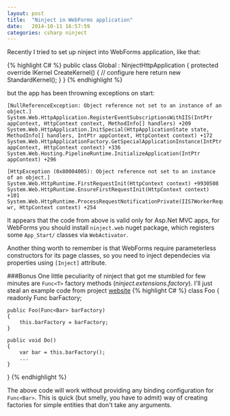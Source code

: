 ```yaml
---
layout: post
title:  "Ninject in WebForms application"
date:   2014-10-11 16:57:59
categories: csharp ninject
---
```


Recently I tried to set up ninject into WebForms application, like that:

{% highlight C# %}
public class Global : NinjectHttpApplication
{
    protected override IKernel CreateKernel()
    {
        // configure here
        return new StandardKernel();
    }
}
{% endhighlight %}

but the app has been throwning exceptions on start:

    [NullReferenceException: Object reference not set to an instance of an object.]
    System.Web.HttpApplication.RegisterEventSubscriptionsWithIIS(IntPtr appContext, HttpContext context, MethodInfo[] handlers) +209
    System.Web.HttpApplication.InitSpecial(HttpApplicationState state, MethodInfo[] handlers, IntPtr appContext, HttpContext context) +172
    System.Web.HttpApplicationFactory.GetSpecialApplicationInstance(IntPtr appContext, HttpContext context) +336
    System.Web.Hosting.PipelineRuntime.InitializeApplication(IntPtr appContext) +296

    [HttpException (0x80004005): Object reference not set to an instance of an object.]
    System.Web.HttpRuntime.FirstRequestInit(HttpContext context) +9930508
    System.Web.HttpRuntime.EnsureFirstRequestInit(HttpContext context) +101
    System.Web.HttpRuntime.ProcessRequestNotificationPrivate(IIS7WorkerRequest wr, HttpContext context) +254

It appears that the code from above is valid only for Asp.Net MVC apps, for WebForms you should install `ninject.web` nuget package, which registers some `App_Start/` classes via `WebActivator`.

Another thing worth to remember is that WebForms require parameterless constructors for its page classes, so you need to inject dependecies via properties using `[Inject]` attribute.

###Bonus
One little peculiarity of ninject that got me stumbled for few minutes are `Func<T>` factory methods (_ninject.extensions.factory_). I'll just steal an example code from project [website]
{% highlight C# %}
class Foo
{
    readonly Func<Bar> barFactory;

    public Foo(Func<Bar> barFactory)
    {
        this.barFactory = barFactory;
    }

    public void Do()
    {
        var bar = this.barFactory();
        ...
    }
}
{% endhighlight %}

The above code will work without providing any binding configuration for `Func<Bar>`. This is quick (but smelly, you have to admit) way of creating factories for simple entities that don't take any arguments.

[website]: https://github.com/ninject/ninject.extensions.factory/wiki/Func

